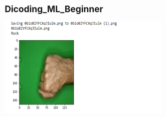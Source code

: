 # Dicoding_ML_Beginner


<img src="https://github.com/alifshelviano/Dicoding_ML_Beginner/blob/main/Rock1.PNG" alt="Logo" width="600" height="300">
